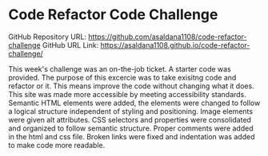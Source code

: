 # Code Refactor Code Challenge
GitHub Repository URL: https://github.com/asaldana1108/code-refactor-challenge
GitHub URL Link: https://asaldana1108.github.io/code-refactor-challenge/

This week's challenge was an on-the-job ticket. A starter code was provided. The purpose of this excercie
was to take exisitng code and refactor or it. This means improve the code without changing what it does. 
This site was made more accessible by meeting accessibility standards. Semantic HTML elements were added, the elements
were changed to follow a logical structure independent of styling and positioning. Image elements were given alt attributes. CSS selectors and properties were consolidated and organized to follow semantic structure. Proper comments were
added in the html and css file. Broken links were fixed and indentation was added to make code more readable. 
